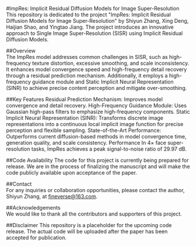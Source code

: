 #ImpRes: Implicit Residual Diffusion Models for Image Super-Resolution
This repository is dedicated to the project "ImpRes: Implicit Residual Diffusion Models for Image Super-Resolution" by Shiyun Zhang, Xing Deng, Haijian Shao, and Yingtao Jiang. The project introduces an innovative approach to Single Image Super-Resolution (SISR) using Implicit Residual Diffusion Models.

##Overview   
The ImpRes model addresses common challenges in SISR, such as high-frequency texture distortion, excessive smoothing, and scale inconsistency. It enhances model convergence speed and high-frequency detail recovery through a residual prediction mechanism. Additionally, it employs a high-frequency guidance module and Static Implicit Neural Representation (SINR) to achieve precise content perception and mitigate over-smoothing.

##Key Features
Residual Prediction Mechanism: Improves model convergence and detail recovery.
High-Frequency Guidance Module: Uses Gaussian high-pass filters to emphasize high-frequency components.
Static Implicit Neural Representation (SINR): Transforms discrete image representations into a continuous local implicit image function for precise perception and flexible sampling.
State-of-the-Art Performance: Outperforms current diffusion-based methods in model convergence time, generation quality, and scale consistency.
Performance
In 4× face super-resolution tasks, ImpRes achieves a peak signal-to-noise ratio of 29.97 dB.

##Code Availability
The code for this project is currently being prepared for release. We are in the process of finalizing the manuscript and will make the code publicly available upon acceptance of the paper.

##Contact   
For any inquiries or collaboration opportunities, please contact the author, Shiyun Zhang, at fineverse@163.com.

##Acknowledgements   
We would like to thank all the contributors and supporters of this project.

##Disclaimer
This repository is a placeholder for the upcoming code release. The actual code will be uploaded after the paper has been accepted for publication.
